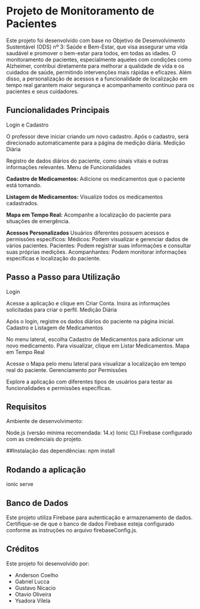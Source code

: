 # Projeto de Monitoramento de Pacientes

Este projeto foi desenvolvido com base no Objetivo de Desenvolvimento Sustentável (ODS) nº 3: Saúde e Bem-Estar, que visa assegurar uma vida saudável e promover o bem-estar para todos, em todas as idades. O monitoramento de pacientes, especialmente aqueles com condições como Alzheimer, contribui diretamente para melhorar a qualidade de vida e os cuidados de saúde, permitindo intervenções mais rápidas e eficazes. Além disso, a personalização de acessos e a funcionalidade de localização em tempo real garantem maior segurança e acompanhamento contínuo para os pacientes e seus cuidadores.

## Funcionalidades Principais
Login e Cadastro

O professor deve iniciar criando um novo cadastro.
Após o cadastro, será direcionado automaticamente para a página de medição diária.
Medição Diária

Registro de dados diários do paciente, como sinais vitais e outras informações relevantes.
Menu de Funcionalidades

**Cadastro de Medicamentos:** Adicione os medicamentos que o paciente está tomando.

**Listagem de Medicamentos:** Visualize todos os medicamentos cadastrados.

**Mapa em Tempo Real:** Acompanhe a localização do paciente para situações de emergência.

**Acessos Personalizados**
Usuários diferentes possuem acessos e permissões específicos:
Médicos: Podem visualizar e gerenciar dados de vários pacientes.
Pacientes: Podem registrar suas informações e consultar suas próprias medições.
Acompanhantes: Podem monitorar informações específicas e localização do paciente.


## **Passo a Passo para Utilização**

Login

Acesse a aplicação e clique em Criar Conta.
Insira as informações solicitadas para criar o perfil.
Medição Diária

Após o login, registre os dados diários do paciente na página inicial.
Cadastro e Listagem de Medicamentos

No menu lateral, escolha Cadastro de Medicamentos para adicionar um novo medicamento.
Para visualizar, clique em Listar Medicamentos.
Mapa em Tempo Real

Acesse o Mapa pelo menu lateral para visualizar a localização em tempo real do paciente.
Gerenciamento por Permissões

Explore a aplicação com diferentes tipos de usuários para testar as funcionalidades e permissões específicas.

## Requisitos
Ambiente de desenvolvimento:

Node.js (versão mínima recomendada: 14.x)
Ionic CLI
Firebase configurado com as credenciais do projeto.

##Instalação das dependências:
npm install

## Rodando a aplicação
ionic serve

## Banco de Dados
Este projeto utiliza Firebase para autenticação e armazenamento de dados.
Certifique-se de que o banco de dados Firebase esteja configurado conforme as instruções no arquivo firebaseConfig.js.

## Créditos
Este projeto foi desenvolvido por:
- Anderson Coelho
- Gabriel Lucca
- Gustavo Nicacio
- Otavio Oliveira
- Ysadora Vilela
